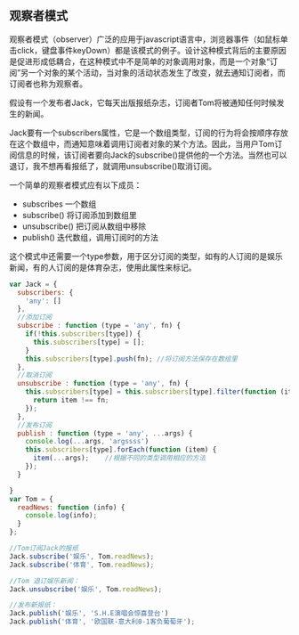 ## 观察者模式

观察者模式（observer）广泛的应用于javascript语言中，浏览器事件（如鼠标单击click，键盘事件keyDown）都是该模式的例子。设计这种模式背后的主要原因是促进形成低耦合，在这种模式中不是简单的对象调用对象，而是一个对象“订阅”另一个对象的某个活动，当对象的活动状态发生了改变，就去通知订阅者，而订阅者也称为观察者。



假设有一个发布者Jack，它每天出版报纸杂志，订阅者Tom将被通知任何时候发生的新闻。

Jack要有一个subscribers属性，它是一个数组类型，订阅的行为将会按顺序存放在这个数组中，而通知意味着调用订阅者对象的某个方法。因此，当用户Tom订阅信息的时候，该订阅者要向Jack的subscribe()提供他的一个方法。当然也可以退订，我不想再看报纸了，就调用unsubscribe()取消订阅。



一个简单的观察者模式应有以下成员：

- subscribes 一个数组
- subscribe() 将订阅添加到数组里
- unsubscribe() 把订阅从数组中移除
- publish() 迭代数组，调用订阅时的方法

这个模式中还需要一个type参数，用于区分订阅的类型，如有的人订阅的是娱乐新闻，有的人订阅的是体育杂志，使用此属性来标记。

```javascript
var Jack = {
  subscribers: {
    'any': []
  },
  //添加订阅
  subscribe : function (type = 'any', fn) {
    if(!this.subscribers[type]) {
      this.subscribers[type] = [];
    }
    this.subscribers[type].push(fn); //将订阅方法保存在数组里
  },
  //取消订阅
  unsubscribe : function (type = 'any', fn) {
    this.subscribers[type] = this.subscribers[type].filter(function (item) {
      return item !== fn;
    }); 
  },
  //发布订阅
  publish : function (type = 'any', ...args) {
    console.log(...args, 'argssss')
    this.subscribers[type].forEach(function (item) {
      item(...args);	//根据不同的类型调用相应的方法
    });
  } 

}
var Tom = {
  readNews: function (info) {
    console.log(info);
  }
};

//Tom订阅Jack的报纸
Jack.subscribe('娱乐', Tom.readNews);
Jack.subscribe('体育', Tom.readNews);

//Tom 退订娱乐新闻：
Jack.unsubscribe('娱乐', Tom.readNews);

//发布新报纸：
Jack.publish('娱乐', 'S.H.E演唱会惊喜登台')
Jack.publish('体育', '欧国联-意大利0-1客负葡萄牙');
```

